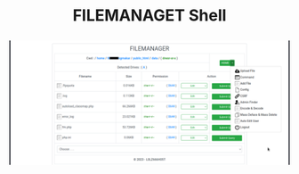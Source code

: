 <h1><p align="center"> FILEMANAGET Shell </p></h1>

<img src="https://raw.githubusercontent.com/1337r0j4n/php-backdoors/main/.img/98.png">
